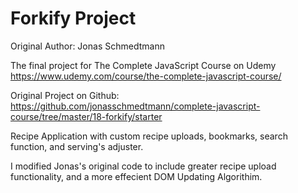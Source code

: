 # Forkify Project

Original Author: Jonas Schmedtmann 

The final project for The Complete JavaScript Course on Udemy https://www.udemy.com/course/the-complete-javascript-course/

Original Project on Github: https://github.com/jonasschmedtmann/complete-javascript-course/tree/master/18-forkify/starter

Recipe Application with custom recipe uploads, bookmarks, search function, and serving's adjuster. 

I modified Jonas's original code to include greater recipe upload functionality, and a more effecient DOM Updating Algorithim.
